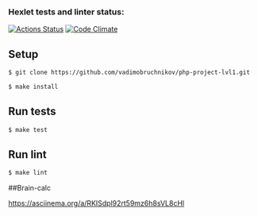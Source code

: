 ### Hexlet tests and linter status:
[![Actions Status](https://github.com/vadimobruchnikov/php-project-lvl1/workflows/hexlet-check/badge.svg)](https://github.com/vadimobruchnikov/php-project-lvl1/actions)
[![Code Climate](https://api.codeclimate.com/v1/badges/a99a88d28ad37a79dbf6/maintainability)](https://codeclimate.com/github/codeclimate/codeclimate/maintainability)

## Setup

```sh
$ git clone https://github.com/vadimobruchnikov/php-project-lvl1.git

$ make install
```

## Run tests

```sh
$ make test
```
## Run lint

```sh
$ make lint
```

##Brain-calc

https://asciinema.org/a/RKISdpl92rt59mz6h8sVL8cHl
